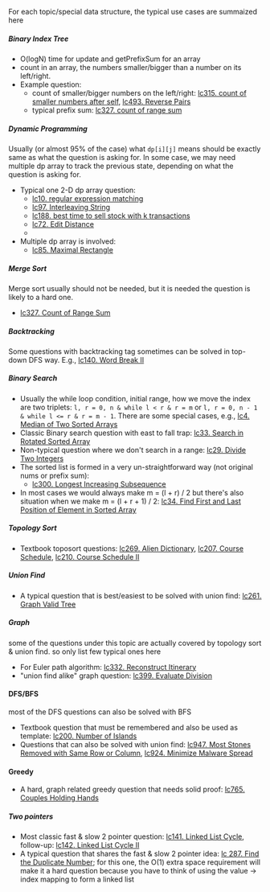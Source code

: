 
For each topic/special data structure, the typical use cases are summaized here

##### Binary Index Tree
* O(logN) time for update and getPrefixSum for an array
* count in an array, the numbers smaller/bigger than a number on its left/right. 
* Example question: 
    * count of smaller/bigger numbers on the left/right: [lc315. count of smaller numbers after self](https://leetcode.com/problems/count-of-smaller-numbers-after-self/), [lc493. Reverse Pairs](https://leetcode.com/problems/reverse-pairs/)
    * typical prefix sum: [lc327. count of range sum](https://leetcode.com/problems/count-of-range-sum/)


##### Dynamic Programming
Usually (or almost 95% of the case) what `dp[i][j]` means should be exactly same as what the question is asking for. In some case, we may need multiple dp array to track the previous state, depending on what the question is asking for.
* Typical one 2-D dp array question:
    * [lc10. regular expression matching](https://leetcode.com/problems/regular-expression-matching/)
    * [lc97. Interleaving String](https://leetcode.com/problems/interleaving-string/)
    * [lc188. best time to sell stock with k transactions](https://leetcode.com/problems/best-time-to-buy-and-sell-stock-iv/)
    * [lc72. Edit Distance](https://leetcode.com/problems/edit-distance/)
    * 
* Multiple dp array is involved:
    * [lc85. Maximal Rectangle](https://leetcode.com/problems/maximal-rectangle/)
    

##### Merge Sort
Merge sort usually should not be needed, but it is needed the question is likely to a hard one.
* [lc327. Count of Range Sum](https://leetcode.com/problems/count-of-range-sum/)


##### Backtracking
Some questions with backtracking tag sometimes can be solved in top-down DFS way. E.g., [lc140. Word Break II](https://leetcode.com/problems/word-break-ii/)


##### Binary Search
* Usually the while loop condition, initial range, how we move the index are two triplets: `l, r = 0, n & while l < r & r = m` or `l, r = 0, n - 1 & while l <= r & r = m - 1`. There are some special cases, e.g., [lc4. Median of Two Sorted Arrays](https://leetcode.com/problems/median-of-two-sorted-arrays/)
* Classic Binary search question with east to fall trap: [lc33. Search in Rotated Sorted Array](https://leetcode.com/problems/search-in-rotated-sorted-array/)
* Non-typical question where we don't search in a range: [lc29. Divide Two Integers](https://leetcode.com/problems/divide-two-integers/submissions/)
* The sorted list is formed in a very un-straightforward way (not original nums or prefix sum):
    * [lc300. Longest Increasing Subsequence](https://leetcode.com/problems/longest-increasing-subsequence/)
* In most cases we would always make m = (l + r) / 2 but there's also situation when we make m = (l + r + 1) / 2: [lc34. Find First and Last Position of Element in Sorted Array](https://leetcode.com/problems/find-first-and-last-position-of-element-in-sorted-array/submissions/)

##### Topology Sort
* Textbook toposort questions: [lc269. Alien Dictionary](https://leetcode.com/problems/alien-dictionary/), [lc207. Course Schedule](https://leetcode.com/problems/course-schedule/), [lc210. Course Schedule II](https://leetcode.com/problems/course-schedule-ii/) 


##### Union Find
* A typical question that is best/easiest to be solved with union find: [lc261. Graph Valid Tree](https://leetcode.com/problems/graph-valid-tree/)


##### Graph
some of the questions under this topic are actually covered by topology sort & union find. so only list few typical ones here
* For Euler path algorithm: [lc332. Reconstruct Itinerary](https://leetcode.com/problems/reconstruct-itinerary/)
* "union find alike" graph question: [lc399. Evaluate Division](https://leetcode.com/problems/evaluate-division/)


#### DFS/BFS
most of the DFS questions can also be solved with BFS
* Textbook question that must be remembered and also be used as template: [lc200. Number of Islands](https://leetcode.com/problems/number-of-islands/)
* Questions that can also be solved with union find: [lc947. Most Stones Removed with Same Row or Column](https://leetcode.com/problems/most-stones-removed-with-same-row-or-column/), [lc924. Minimize Malware Spread](https://leetcode.com/problems/minimize-malware-spread/)


#### Greedy
* A hard, graph related greedy question that needs solid proof: [lc765. Couples Holding Hands](https://leetcode.com/problems/couples-holding-hands/)


##### Two pointers
* Most classic fast & slow 2 pointer question: [lc141. Linked List Cycle](https://leetcode.com/problems/linked-list-cycle/), follow-up: [lc142. Linked List Cycle II](https://leetcode.com/problems/linked-list-cycle-ii/)
* A typical question that shares the fast & slow 2 pointer idea: [lc 287. Find the Duplicate Number](https://leetcode.com/problems/find-the-duplicate-number/); for this one, the O(1) extra space requirement will make it a hard question because you have to think of using the value -> index mapping to form a linked list
